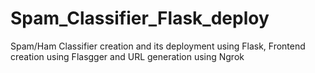 # Spam_Classifier_Flask_deploy
Spam/Ham Classifier creation and its deployment using Flask, Frontend creation using Flasgger and URL generation using Ngrok
